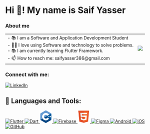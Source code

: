 # Hi 👋! My name is Saif Yasser

### About me
<table>
<tr>
<td>
- 📚 I am a Software and Application Development Student<br>
- 👨‍💻 I love using Software and technology to solve problems.<br>
- 📚 I am currently learning Flutter Framework.<br>
- 📫 How to reach me: saifyasser386@gmail.com
</td>
<td>
<img src="[https://media.giphy.com/media/your-gif-url-here.gif](https://i.giphy.com/media/v1.Y2lkPTc5MGI3NjExdTYyeGFqcWwxY2x1dmtudGc1bTRqenhpc21ldzhmOGI2bTM5Z3NydiZlcD12MV9pbnRlcm5hbF9naWZfYnlfaWQmY3Q9Zw/UxMqMoC9xn1bCAqoob/giphy.gif)" width="250"/>
</td>
</tr>
</table>


### Connect with me:
[![LinkedIn](https://img.shields.io/badge/LinkedIn-saifyasser-blue)](https://www.linkedin.com/in/saif-yasser-166035265/)

## 🚀 Languages and Tools:
<p align="left">
  <a href="https://flutter.dev" target="_blank"> 
    <img src="https://www.vectorlogo.zone/logos/flutterio/flutterio-icon.svg" alt="Flutter" width="40" height="40"/>
  </a> 
  <a href="https://dart.dev" target="_blank"> 
    <img src="https://www.vectorlogo.zone/logos/dartlang/dartlang-icon.svg" alt="Dart" width="40" height="40"/> 
  </a> 
  <a href="https://isocpp.org/" target="_blank"> 
    <img src="https://raw.githubusercontent.com/devicons/devicon/master/icons/cplusplus/cplusplus-original.svg" alt="C++" width="40" height="40"/> 
  </a> 
  <a href="https://firebase.google.com/" target="_blank"> 
    <img src="https://www.vectorlogo.zone/logos/firebase/firebase-icon.svg" alt="Firebase" width="40" height="40"/> 
  </a> 
  <a href="https://developer.mozilla.org/en-US/docs/Web/HTML" target="_blank"> 
    <img src="https://raw.githubusercontent.com/devicons/devicon/master/icons/html5/html5-original.svg" alt="HTML5" width="40" height="40"/> 
  </a>
  <a href="https://www.figma.com/" target="_blank">
    <img src="https://www.vectorlogo.zone/logos/figma/figma-icon.svg" alt="Figma" width="40" height="40"/>
  </a>
  <a href="https://developer.android.com" target="_blank">
    <img src="https://www.vectorlogo.zone/logos/android/android-icon.svg" alt="Android" width="40" height="40"/>
  </a>
  <a href="https://developer.apple.com/ios/" target="_blank">
    <img src="https://www.vectorlogo.zone/logos/apple/apple-icon.svg" alt="iOS" width="40" height="40"/>
  </a>
  <a href="https://github.com" target="_blank">
    <img src="https://www.vectorlogo.zone/logos/github/github-icon.svg" alt="GitHub" width="40" height="40"/>
  </a>
</p>

